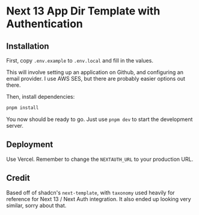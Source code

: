 # Next 13 App Dir Template with Authentication

## Installation

First, copy `.env.example` to `.env.local` and fill in the values.

This will involve setting up an application on Github, and configuring an email provider. I use AWS SES, but there are probably easier options out there.

Then, install dependencies:

```bash
pnpm install
```

You now should be ready to go. Just use `pnpm dev` to start the development server.

## Deployment

Use Vercel. Remember to change the `NEXTAUTH_URL` to your production URL.

## Credit

Based off of shadcn's `next-template`, with `taxonomy` used heavily for reference for Next 13 / Next Auth integration. It also ended up looking very similar, sorry about that.
